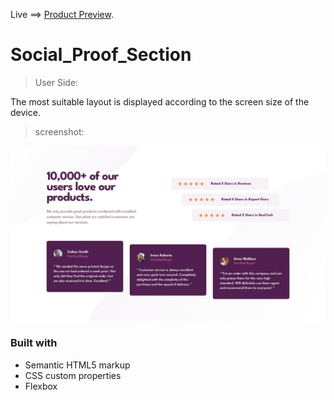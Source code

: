 Live ==> [Product Preview](https://clever-jalebi-6a052e.netlify.app/).

# Social_Proof_Section

> User Side:

 The most suitable layout is displayed according to the screen size of the device.
 
> screenshot:

 ![screenshot](/images/desktop-design.jpg "Desktop Design")

### Built with
- Semantic HTML5 markup
- CSS custom properties
- Flexbox
